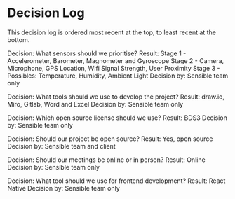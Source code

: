 # Decision Log

This decision log is ordered most recent at the top, to least recent at the bottom.

Decision: What sensors should we prioritise?
Result: Stage 1 - Accelerometer, Barometer, Magnometer and Gyroscope
        Stage 2 - Camera, Microphone, GPS Location, Wifi Signal Strength, User Proximity
        Stage 3 - Possibles: Temperature, Humidity, Ambient Light
Decision by: Sensible team only

Decision: What tools should we use to develop the project?
Result: draw.io, Miro, Gitlab, Word and Excel
Decision by: Sensible team only


Decision: Which open source license should we use?
Result: BDS3
Decision by: Sensible team only


Decision: Should our project be open source?
Result: Yes, open source
Decision by: Sensible team and client


Decision: Should our meetings be online or in person?
Result: Online
Decision by: Sensible team only


Decision: What tool should we use for frontend development?
Result: React Native
Decision by: Sensible team only





